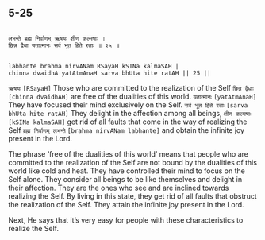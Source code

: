 ## 5-25


```shloka-sa

लभन्ते ब्रह्म निर्वाणम् ऋषयः क्षीण कल्मषाः ।
छिन्न द्वैधा यतात्मानः सर्व भूत हिते रताः ॥ २५ ॥

```
```shloka-sa-hk

labhante brahma nirvANam RSayaH kSINa kalmaSAH |
chinna dvaidhA yatAtmAnaH sarva bhUta hite ratAH || 25 ||

```
`ऋषयः` `[RSayaH]` Those who are committed to the realization of the Self `छिन्न द्वैधाः` `[chinna dvaidhAH]` are free of the dualities of this world. `यतात्मानः` `[yatAtmAnaH]` They have focused their mind exclusively on the Self. `सर्व भूत हिते रताः` `[sarva bhUta hite ratAH]` They delight in the affection among all beings, `क्षीण कल्मषाः` `[kSINa kalmaSAH]` get rid of all faults that come in the way of realizing the Self `ब्रह्म निर्वाणम् लभन्ते` `[brahma nirvANam labhante]` and obtain the infinite joy present in the Lord.

The phrase ‘free of the dualities of this world’ means that people who are committed to the realization of the Self are not bound by the dualities of this world like cold and heat. They have controlled their mind to focus on the Self alone. They consider all beings to be like themselves and delight in their affection. They are the ones who see and are inclined towards realizing the Self. By living in this state, they get rid of all faults that obstruct the realization of the Self. They attain the infinite joy present in the Lord.

Next, He says that it’s very easy for people with these characteristics to realize the Self.



